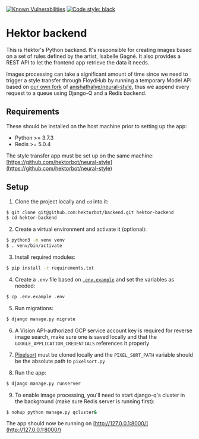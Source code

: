 [![Known Vulnerabilities](https://snyk.io/test/github/hektorbot/backend/badge.svg?targetFile=requirements.txt)](https://snyk.io/test/github/hektorbot/backend?targetFile=requirements.txt)
[![Code style: black](https://img.shields.io/badge/code%20style-black-000000.svg)](https://github.com/python/black)


# Hektor backend

This is Hektor's Python backend. It's responsible for creating images based on a set of rules defined by the artist, Isabelle Gagné. It also provides a REST API to let the frontend app retrieve the data it needs.

Images processing can take a significant amount of time since we need to trigger a style transfer through FloydHub by running a temporary Model API based on [our own fork][fork] of [anishathalye/neural-style][neural-style], thus we append every request to a queue using Django-Q and a Redis backend.

[fork]: https://github.com/hektorbot/neural-style
[neural-style]: https://github.com/anishathalye/neural-style

## Requirements

These should be installed on the host machine prior to setting up the app:

- Python >= 3.7.3
- Redis >= 5.0.4

The style transfer app must be set up on the same machine: [https://github.com/hektorbot/neural-style](https://github.com/hektorbot/neural-style)

## Setup

1. Clone the project locally and `cd` into it:

```sh
$ git clone git@github.com:hektorbot/backend.git hektor-backend
$ cd hektor-backend
```

2. Create a virtual environment and activate it (optional):

```sh
$ python3 -m venv venv
$ . venv/bin/activate
```

3. Install required modules:

```sh
$ pip install -r requirements.txt
```

4. Create a `.env` file based on [`.env.example`](./.env.example) and set the variables as needed:

```sh
$ cp .env.example .env
```

5. Run migrations:

```sh
$ django manage.py migrate
```

6. A Vision API-authorized GCP service account key is required for reverse image search, make sure one is saved locally and that the `GOOGLE_APPLICATION_CREDENTIALS` references it properly

7. [Pixelsort](https://github.com/satyarth/pixelsort) must be cloned locally and the `PIXEL_SORT_PATH` variable should be the absolute path to `pixelsort.py`


8. Run the app:

```sh
$ django manage.py runserver
```

9. To enable image processing, you'll need to start django-q's cluster in the background (make sure Redis server is running first):

```sh
$ nohup python manage.py qcluster&
```


The app should now be running on [http://127.0.0.1:8000/](http://127.0.0.1:8000/)
